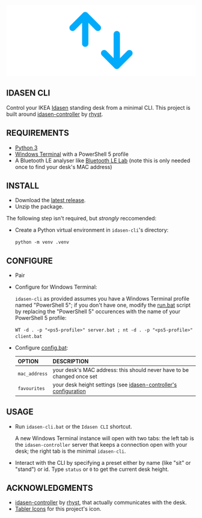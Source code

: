 ![Idasen Cli](idasen-cli.png)

## IDASEN CLI

Control your IKEA [Idasen](https://www.ikea.com/us/en/p/idasen-desk-sit-stand-black-dark-gray-s79280998/) standing desk from a minimal CLI. This project is built around [idasen-controller](https://github.com/rhyst/idasen-controller) by [rhyst](https://github.com/rhyst).

## REQUIREMENTS

- [Python 3](https://www.python.org/downloads/)
- [Windows Terminal](https://github.com/microsoft/terminal) with a PowerShell 5 profile
- A Bluetooth LE analyser like [Bluetooth LE Lab](https://apps.microsoft.com/store/detail/bluetooth-le-lab/9N6JD37GWZC8) (note this is only needed once to find your desk's MAC address)

## INSTALL

- Download the [latest release](https://github.com/gliptal/idasen-cli/releases/latest).
- Unzip the package.

The following step isn't required, but *strongly* reccomended:

- Create a Python virtual environment in `idasen-cli`'s directory:

    `python -m venv .venv`

## CONFIGURE

- Pair

- Configure for Windows Terminal:

    `idasen-cli` as provided assumes you have a Windows Terminal profile named "PowerShell 5"; if you don't have one, modify the [run.bat](run.bat) script by replacing the "PowerShell 5" occurences with the name of your PowerShell 5 profile:

    `WT -d . -p "<ps5-profile>" server.bat ; nt -d . -p "<ps5-profile>" client.bat`

- Configure [config.bat](config.bat):

    | OPTION        | DESCRIPTION                                                                                                                  |
    |---------------|------------------------------------------------------------------------------------------------------------------------------|
    | `mac_address` | your desk's MAC address: this should never have to be changed once set                                                       |
    | `favourites`  | your desk height settings (see [idasen-controller's configuration](https://github.com/rhyst/idasen-controller#configuration) |

## USAGE

- Run `idasen-cli.bat` or the `Idasen CLI` shortcut.

    A new Windows Terminal instance will open with two tabs: the left tab is the `idasen-controller` server that keeps a connection open with your desk; the right tab is the minimal `idasen-cli`.

- Interact with the CLI by specifying a preset either by name (like "sit" or "stand") or id. Type `status` or `0` to get the current desk height.

## ACKNOWLEDGMENTS

- [idasen-controller](https://github.com/rhyst/idasen-controller) by [rhyst](https://github.com/rhyst), that actually communicates with the desk.
- [Tabler Icons](https://tablericons.com/) for this project's icon.
